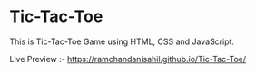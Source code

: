 # Tic-Tac-Toe
This is Tic-Tac-Toe Game using HTML, CSS and JavaScript.

Live Preview :- https://ramchandanisahil.github.io/Tic-Tac-Toe/